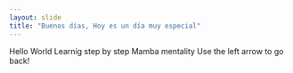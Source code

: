 ```yaml
---
layout: slide
title: "Buenos días, Hoy es un día muy especial"
---
```

Hello World 
Learnig step by step Mamba mentality
Use the left arrow to go back!
